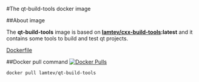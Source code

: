 #The qt-build-tools docker image

##About image

The __qt-build-tools__ image is based on [__lamtev/cxx-build-tools__](https://hub.docker.com/r/lamtev/cxx-build-tools/)__:latest__ and it contains some tools to build and test qt projects.

[Dockerfile](https://github.com/lamtev/build-tools-dockers/blob/master/qt-build-tools/Dockerfile)

##Docker pull command [![Docker Pulls](https://img.shields.io/docker/pulls/lamtev/qt-build-tools.svg?style=flat-square)](https://hub.docker.com/r/lamtev/qt-build-tools/)

`docker pull lamtev/qt-build-tools`
